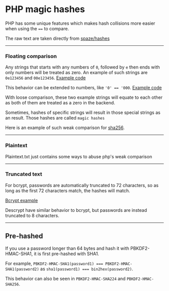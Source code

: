 # PHP magic hashes

PHP has some unique features which makes hash collisions more easier when using the `==` to compare.

The raw text are taken directly from [spaze/hashes](https://github.com/spaze/hashes/)

- - -

### Floating comparison

Any strings that starts with any numbers of `0`, followed by `e` then ends with only numbers will be treated as zero. An example of such strings are `0e123456` and `00e123456`. [Example code](https://3v4l.org/n8iOp)

This behavior can be extended to numbers, like `'0' == '000`. [Example code](https://3v4l.org/K9QRb)

With loose comparison, these two example strings will equate to each other as both of them are treated as a zero in the backend.

Sometimes, hashes of specific strings will result in those special strings as an result. Those hashes are called `magic hashes`

Here is an example of such weak comparison for [sha256](https://3v4l.org/Lu7tm).

- - -

### Plaintext

Plaintext.txt just contains some ways to abuse php's weak comparison

- - -

### Truncated text

For bcrypt, passwords are automatically truncated to 72 characters, so as long as the first 72 characters match, the hashes will match.

[Bcrypt example](https://3v4l.org/MsfS0)

Descrypt have similar behavior to bcrypt, but passwords are instead truncated to 8 characters.

- - -

## Pre-hashed

<!--- Modified from https://github.com/spaze/hashes?tab%253Dreadme-ov-file#pbkdf2-hmac-sha1-pbkdf2-hmac-sha224-pbkdf2-hmac-sha256-->

If you use a password longer than 64 bytes and hash it with PBKDF2-HMAC-SHA1, it is first pre-hashed with SHA1.

For example, `PBKDF2-HMAC-SHA1(password1) === PBKDF2-HMAC-SHA1(password2)` as `sha1(password1) === bin2hex(password2)`.

This behavior can also be seen in `PBKDF2-HMAC-SHA224` and `PBKDF2-HMAC-SHA256`.